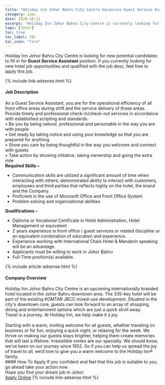 ```yaml
---
title: "Holiday Inn Johor Bahru City Centre Vacancies Guest Service Assistant" 
category: Jobs 
date: 2020-10-21 
excerpt: "Holiday Inn Johor Bahru City Centre is currently looking for suitable person to fill in the Guest Service Assistant which positioned at Johor" 
tags: [Johor] 
toc: true 
toc_label: TOC 
toc_icon: "fire" 
--- 
```


<p>Holiday Inn Johor Bahru City Centre is looking for new potential candidates to fill in for <b>Guest Service Assistant</b> position. If you currently looking for new hotel job opportunities and qualified with the job desc, feel free to apply this job.
</p>{% include link-adsense.html %} 
<div><div><h4>Job Description</h4></div><div><div><span><div><div>As a Guest Service Assistant, you are for the operational efficiency of all front office areas during shift and the service delivery of those areas.&#160; Provide timely and professional check-in/check-out services in accordance with established scripting and standards.</div><div>&#8226; Be you by being natural, professional and personable in the way you are with people<br>&#8226; Get ready by taking notice and using your knowledge so that you are prepared for anything<br>&#8226; Show you care by being thoughtful in the way you welcome and connect with guests<br>&#8226; Take action by showing initiative, taking ownership and going the extra mile</div><div><strong>Required Skills &#8211;</strong><ul><li>Communication skills are utilized a significant amount of time when interacting with others; demonstrated ability to interact with customers, employees and third parties that reflects highly on the hotel, the brand and the Company.</li><li>Proficient in the use of Microsoft Office and Front Office System</li><li>Problem solving and organizational abilities</li></ul><div><strong>Qualifications &#8211;</strong></div><ul><li>Diploma or Vocational Certificate in Hotel Administration, Hotel Management or equivalent</li><li>2 years experience in front office / guest services or related discipline or an equivalent combination of education and experience.</li><li>Experience working with International Chain Hotel &amp; Mandarin speaking will be an advantage.</li><li>Applicants must be willing to work in Johor Bahru</li><li>Full-Time position(s) available.</li></ul></div></div></span></div></div></div> 
{% include article-adsense.html %} 
<div><div><h4>Company Overview</h4></div><div><div><span><div><div>
	Holiday Inn Johor Bahru City Centre is an upcoming internationally branded hotel located in the Johor Bahru downtown area. The 335-key hotel will be part of the existing KOMTAR JBCC mixed-use development. Situated in the city's downtown core, guests can look forward to an array of shopping, dining and entertainment options which are just a quick stroll away.</div>
<div>
	Travel is a journey. At Holiday Inn, we help make it a joy.</div>
<div>
<br>
	Starting with a warm, inviting welcome for all guests, whether traveling on business or for fun, enjoying a quick night, or relaxing for the week. We thrive on making our guests stays brighter, helping them create memories that will last a lifetime. Irresistible smiles are our specialty. We should know, we&#8217;ve been on our journey since 1952. So if you can help us spread the joy of travel to all, we&#8217;d love to give you a warm welcome to the Holiday Inn&#174; family.</div></div></span></div></div></div> 
#### How To Apply 
If you confident and feel that this job is suitable to you, go ahead take your action now. <br/> 
Hope you find your dream job in Johor. <br/> 
<a href="https://www.jobstreet.com.my/en/job/guest-service-assistant-4409259?jobId=jobstreet-my-job-4409259" class="btn btn--info" target="_blank" rel="nofollow noopenner">Apply Online</a> 
{% include link-adsense.html %} 